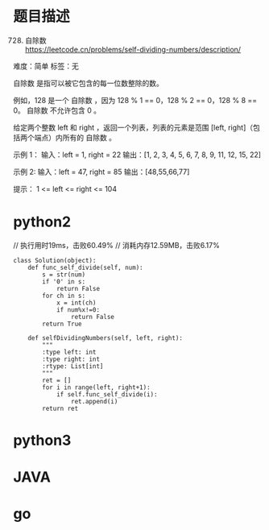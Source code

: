 # 题目描述

728. 自除数  
https://leetcode.cn/problems/self-dividing-numbers/description/  

难度：简单
标签：无

自除数 是指可以被它包含的每一位数整除的数。

例如，128 是一个 自除数 ，因为 128 % 1 == 0，128 % 2 == 0，128 % 8 == 0。
自除数 不允许包含 0 。

给定两个整数 left 和 right ，返回一个列表，列表的元素是范围 [left, right]（包括两个端点）内所有的 自除数 。

示例 1：
输入：left = 1, right = 22
输出：[1, 2, 3, 4, 5, 6, 7, 8, 9, 11, 12, 15, 22]

示例 2:
输入：left = 47, right = 85
输出：[48,55,66,77]

提示：
1 <= left <= right <= 104

# python2

// 执行用时19ms，击败60.49%
// 消耗内存12.59MB，击败6.17%
```
class Solution(object):
    def func_self_divide(self, num):
        s = str(num)
        if '0' in s:
            return False
        for ch in s:
            x = int(ch)
            if num%x!=0:
                return False
        return True
                
    def selfDividingNumbers(self, left, right):
        """
        :type left: int
        :type right: int
        :rtype: List[int]
        """
        ret = []
        for i in range(left, right+1):
            if self.func_self_divide(i):
                ret.append(i)
        return ret
```

# python3 

# JAVA

# go
